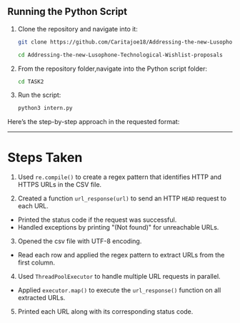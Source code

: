 ## Running the Python Script

1. Clone the repository and navigate into it:
   ```sh
   git clone https://github.com/Caritajoe18/Addressing-the-new-Lusophone-Technological-Wishlist-proposals.git
   ```
   ```sh
   cd Addressing-the-new-Lusophone-Technological-Wishlist-proposals
   ```
2. From the repository folder,navigate into the Python script folder:
   ```sh
   cd TASK2
   ```
3. Run the script:
   ```sh
   python3 intern.py
   ```

Here’s the step-by-step approach in the requested format:

---

# Steps Taken

1. Used `re.compile()` to create a regex pattern that identifies HTTP and HTTPS URLs in the CSV file.

2. Created a function `url_response(url)` to send an HTTP `HEAD` request to each URL.

- Printed the status code if the request was successful.
- Handled exceptions by printing "(Not found)" for unreachable URLs.

3. Opened the csv file with UTF-8 encoding.

- Read each row and applied the regex pattern to extract URLs from the first column.

4. Used `ThreadPoolExecutor` to handle multiple URL requests in parallel.

- Applied `executor.map()` to execute the `url_response()` function on all extracted URLs.

5. Printed each URL along with its corresponding status code.
